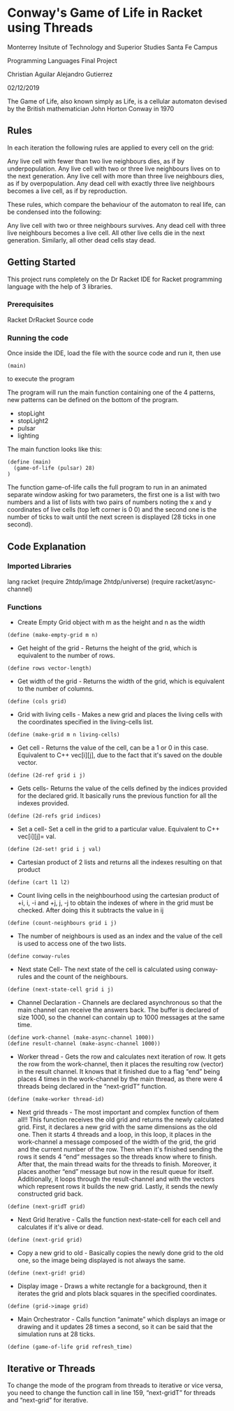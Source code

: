 # Conway's Game of Life in Racket using Threads
Monterrey Insitute of Technology and Superior Studies
Santa Fe Campus 

Programming Languages Final Project

Christian Aguilar 
Alejandro Gutierrez

02/12/2019

The Game of Life, also known simply as Life, is a cellular automaton devised by the British mathematician John Horton Conway in 1970

## Rules
In each iteration the following rules are applied to every cell on the grid:

Any live cell with fewer than two live neighbours dies, as if by underpopulation.
Any live cell with two or three live neighbours lives on to the next generation.
Any live cell with more than three live neighbours dies, as if by overpopulation.
Any dead cell with exactly three live neighbours becomes a live cell, as if by reproduction.

These rules, which compare the behaviour of the automaton to real life, can be condensed into the following:

Any live cell with two or three neighbours survives.
Any dead cell with three live neighbours becomes a live cell.
All other live cells die in the next generation. Similarly, all other dead cells stay dead.

 ## Getting Started

 This project runs completely on the Dr Racket IDE for Racket programming language with the help of 3 libraries.

 ### Prerequisites

Racket
DrRacket
Source code

### Running the code

Once inside the IDE, load the file with the source code and run it, 
then use 
```
(main) 
```
to execute the program

The program will run the main function containing one of the 4 patterns, new patterns can be defined on the bottom of the program.

* stopLight
* stopLight2
* pulsar  
* lighting

The main function looks like this:
```
(define (main)
  (game-of-life (pulsar) 28)
)
```
The function game-of-life calls the full program to run in an animated separate window asking for two parameters, the first one is a list with two numbers and a list of lists with two pairs of numbers noting the x and y coordinates of live cells (top left corner is 0 0) and the second one is the number of ticks to wait until the next screen is displayed (28 ticks in one second).

## Code Explanation

### Imported Libraries
lang racket
(require 2htdp/image 2htdp/universe)
(require racket/async-channel)

### Functions
* Create Empty Grid object with m as the height and n as the width
```
(define (make-empty-grid m n) 
```

* Get height of the grid - Returns the height of the grid, which is equivalent to the number of rows.
```
(define rows vector-length)
```

* Get width of the grid - Returns the width of the grid, which is equivalent to the number of columns.
```
(define (cols grid)
```

* Grid with living cells - Makes a new grid and places the living cells with the coordinates specified in the living-cells list.
```
(define (make-grid m n living-cells)
```

* Get cell - Returns the value of the cell, can be a 1 or 0 in this case. Equivalent to C++ vec[i][j], due to the fact that it's saved on the double vector.
```
(define (2d-ref grid i j)
```

* Gets cells- Returns the value of the cells defined by the indices provided for the declared grid. It basically runs the previous function for all the indexes provided. 
```
(define (2d-refs grid indices)
```

* Set a cell- Set a cell in the grid to a particular value. Equivalent to C++ vec[i][j]= val.
```
(define (2d-set! grid i j val)
```

* Cartesian product of 2 lists and returns all the indexes resulting on that product
```
(define (cart l1 l2)
```

* Count living cells in the neighbourhood using the cartesian product of +i, i, -i and +j, j, -j to obtain the indexes of where in the grid must be checked. After doing this it subtracts the value in ij
```
(define (count-neighbours grid i j)
```

* The number of neighbours is used as an index and the value of the cell is used to access one of the two lists.
```
(define conway-rules 
```

* Next state Cell- The next state of the cell is calculated using conway-rules and the count of the neighbours.
```
(define (next-state-cell grid i j)
```

* Channel Declaration - Channels are declared asynchronous so that the main channel can receive the answers back. The buffer is declared of size 1000, so the channel can contain up to 1000 messages at the same time.
```
(define work-channel (make-async-channel 1000))
(define result-channel (make-async-channel 1000))
```

* Worker thread -  Gets the row and calculates next iteration of row. It gets the row from the work-channel, then it places the resulting row (vector)  in the result channel. It knows that it finished due to a flag “end” being places 4 times in the work-channel by the main thread, as there were 4 threads being declared in the “next-gridT” function.
```
(define (make-worker thread-id)
```

* Next grid threads - The most important and complex function of them all!! This function receives the old grid and returns the newly calculated grid. First, it declares a new grid with the same dimensions as the old one. Then it starts 4 threads and a loop, in this loop, it places in the work-channel a message composed of the width of the grid, the grid and the current number of the row. Then when it's finished sending the rows it sends 4 “end“ messages so the threads know where to finish. After that, the main thread waits for the threads to finish. Moreover, it places another “end” message but now in the result queue for itself. Additionally, it loops through the result-channel and with the vectors which represent rows it builds the new grid. Lastly, it sends the newly constructed grid back.
```
(define (next-gridT grid)
```

* Next Grid Iterative - Calls the function next-state-cell for each cell and calculates if it's alive or dead.
```
(define (next-grid grid)
```

* Copy a new grid to old - Basically copies the newly done grid to the old one, so the image being displayed is not always the same.
```
(define (next-grid! grid)
```

* Display image - Draws a white rectangle for a background, then it iterates the grid and plots black squares in the specified coordinates.
```
(define (grid->image grid)
```

* Main Orchestrator - Calls function “animate” which displays an image or drawing and it updates 28 times a second, so it can be said that the simulation runs at 28 ticks.
```
(define (game-of-life grid refresh_time)
```

## Iterative or Threads
To change the mode of the program from threads to iterative or vice versa, you need to change the function call in line 159, “next-gridT” for threads and “next-grid” for iterative.